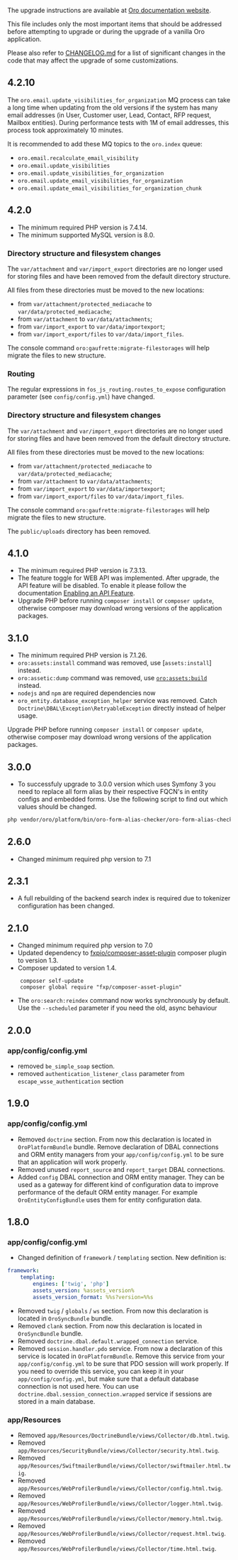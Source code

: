 The upgrade instructions are available at [Oro documentation website](https://doc.oroinc.com/backend/setup/upgrade-to-new-version/).

This file includes only the most important items that should be addressed before attempting to upgrade or during the upgrade of a vanilla Oro application.

Please also refer to [CHANGELOG.md](CHANGELOG.md) for a list of significant changes in the code that may affect the upgrade of some customizations.

## 4.2.10

The `oro.email.update_visibilities_for_organization` MQ process can take a long time when updating from the old versions
if the system has many email addresses (in User, Customer user, Lead, Contact, RFP request, Mailbox entities).
During performance tests with 1M of email addresses, this process  took  approximately 10 minutes.

It is recommended to add these MQ topics to the `oro.index` queue:

- `oro.email.recalculate_email_visibility`
- `oro.email.update_visibilities`
- `oro.email.update_visibilities_for_organization`
- `oro.email.update_email_visibilities_for_organization`
- `oro.email.update_email_visibilities_for_organization_chunk`

## 4.2.0

* The minimum required PHP version is 7.4.14.
* The minimum supported MySQL version is 8.0.

### Directory structure and filesystem changes

The `var/attachment` and `var/import_export` directories are no longer used for storing files and have been removed from the default directory structure.

All files from these directories must be moved to the new locations:
- from `var/attachment/protected_mediacache` to `var/data/protected_mediacache`;
- from `var/attachment` to `var/data/attachments`;
- from `var/import_export` to `var/data/importexport`;
- from `var/import_export/files` to `var/data/import_files`.

The console command `oro:gaufrette:migrate-filestorages` will help migrate the files to new structure.

### Routing

The regular expressions in `fos_js_routing.routes_to_expose` configuration parameter (see `config/config.yml`) have changed.

### Directory structure and filesystem changes

The `var/attachment` and `var/import_export` directories are no longer used for storing files and have been removed from the default directory structure.

All files from these directories must be moved to the new locations:
- from `var/attachment/protected_mediacache` to `var/data/protected_mediacache`;
- from `var/attachment` to `var/data/attachments`;
- from `var/import_export` to `var/data/importexport`;
- from `var/import_export/files` to `var/data/import_files`.

The console command `oro:gaufrette:migrate-filestorages` will help migrate the files to new structure.

The `public/uploads` directory has been removed.

## 4.1.0

- The minimum required PHP version is 7.3.13.
- The feature toggle for WEB API was implemented. After upgrade, the API feature will be disabled.
  To enable it please follow the documentation [Enabling an API Feature](https://doc.oroinc.com/api/enabling-api-feature/).
- Upgrade PHP before running `composer install` or `composer update`, otherwise composer may download wrong versions of the application packages.

## 3.1.0

* The minimum required PHP version is 7.1.26.
* `oro:assets:install` command was removed, use [`assets:install`] instead.
* `oro:assetic:dump` command was removed, use [`oro:assets:build`](src/Oro/Bundle/AssetBundle/README.md) instead.
* `nodejs` and `npm` are required dependencies now
* `oro_entity.database_exception_helper` service was removed. Catch `Doctrine\DBAL\Exception\RetryableException` directly instead of helper usage.

Upgrade PHP before running `composer install` or `composer update`, otherwise composer may download wrong versions of the application packages.

## 3.0.0
* To successfuly upgrade to 3.0.0 version which uses Symfony 3 you need to replace all form alias by their respective FQCN's in entity configs and embedded forms.
  Use the following script to find out which values should be changed.
```bash
php vendor/oro/platform/bin/oro-form-alias-checker/oro-form-alias-checker
```

## 2.6.0

* Changed minimum required php version to 7.1

## 2.3.1
* A full rebuilding of the backend search index is required due to tokenizer configuration has been changed.

## 2.1.0
* Changed minimum required php version to 7.0
* Updated dependency to [fxpio/composer-asset-plugin](https://github.com/fxpio/composer-asset-plugin) composer plugin to version 1.3.
* Composer updated to version 1.4.

```
    composer self-update
    composer global require "fxp/composer-asset-plugin"
```
* The `oro:search:reindex` command now works synchronously by default. Use the `--scheduled` parameter if you need the old, async behaviour

## 2.0.0

### app/config/config.yml
- removed `be_simple_soap` section.
- removed `authentication_listener_class` parameter from `escape_wsse_authentication` section

## 1.9.0

### app/config/config.yml

- Removed `doctrine` section. From now this declaration is located in `OroPlatformBundle` bundle. Remove declaration of DBAL connections and ORM entity managers from your `app/config/config.yml` to be sure that an application will work properly.
- Removed unused `report_source` and `report_target` DBAL connections.
- Added `config` DBAL connection and ORM entity manager. They can be used as a gateway for different kind of configuration data to improve performance of the default ORM entity manager. For example `OroEntityConfigBundle` uses them for entity configuration data.

## 1.8.0

### app/config/config.yml
- Changed definition of `framework` / `templating` section. New definition is:
``` yaml
framework:
    templating:
        engines: ['twig', 'php']
        assets_version: %assets_version%
        assets_version_format: %%s?version=%%s
```
- Removed `twig` / `globals` / `ws` section. From now this declaration is located in `OroSyncBundle` bundle.
- Removed `clank` section. From now this declaration is located in `OroSyncBundle` bundle.
- Removed `doctrine.dbal.default.wrapped_connection` service.
- Removed `session.handler.pdo` service. From now a declaration of this service is located in `OroPlatformBundle`. Remove this service from your `app/config/config.yml` to be sure that PDO session will work properly. If you need to override this service, you can keep it in your `app/config/config.yml`, but make sure that a default database connection is not used here. You can use `doctrine.dbal.session_connection.wrapped` service if sessions are stored in a main database.

### app/Resources
- Removed `app/Resources/DoctrineBundle/views/Collector/db.html.twig`.
- Removed `app/Resources/SecurityBundle/views/Collector/security.html.twig`.
- Removed `app/Resources/SwiftmailerBundle/views/Collector/swiftmailer.html.twig`.
- Removed `app/Resources/WebProfilerBundle/views/Collector/config.html.twig`.
- Removed `app/Resources/WebProfilerBundle/views/Collector/logger.html.twig`.
- Removed `app/Resources/WebProfilerBundle/views/Collector/memory.html.twig`.
- Removed `app/Resources/WebProfilerBundle/views/Collector/request.html.twig`.
- Removed `app/Resources/WebProfilerBundle/views/Collector/time.html.twig`.

